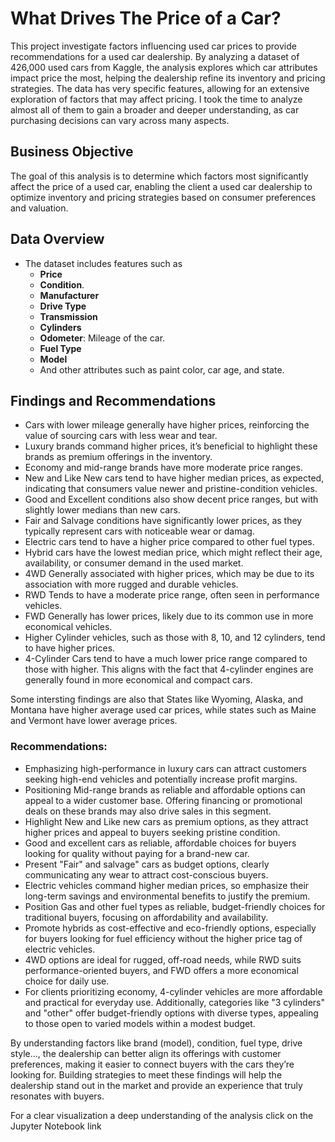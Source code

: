 # What Drives The Price of a Car? 
 

This project investigate factors influencing used car prices to provide recommendations for a used car dealership. By analyzing a dataset of 426,000 used cars from Kaggle, the analysis explores which car attributes impact price the most, helping the dealership refine its inventory and pricing strategies.
The data has very specific features, allowing for an extensive exploration of factors that may affect pricing. I took the time to analyze almost all of them to gain a broader and deeper understanding, as car purchasing decisions can vary across many aspects.

## Business Objective

The goal of this analysis is to determine which factors most significantly affect the price of a used car, enabling the client a used car dealership to optimize inventory and pricing strategies based on consumer preferences and valuation.

## Data Overview
- The dataset includes features such as 
  - **Price**
  - **Condition**.
  - **Manufacturer**
  - **Drive Type**
  - **Transmission**
  - **Cylinders**
  - **Odometer**: Mileage of the car.
  - **Fuel Type**
  - **Model**
  - And other attributes such as paint color, car age, and state.


## Findings and Recommendations

- Cars with lower mileage generally have higher prices, reinforcing the value of sourcing cars with less wear and tear.
- Luxury brands command higher prices, it’s beneficial to highlight these brands as premium offerings in the inventory. 
- Economy and mid-range brands have more moderate price ranges.
- New and Like New cars tend to have higher median prices, as expected, indicating that consumers value newer and pristine-condition vehicles.
- Good and Excellent conditions also show decent price ranges, but with slightly lower medians than new cars. 
- Fair and Salvage conditions have significantly lower prices, as they typically represent cars with noticeable wear or damag.
- Electric cars tend to have a higher price compared to other fuel types.
- Hybrid cars have the lowest median price, which might reflect their age, availability, or consumer demand in the used market.
- 4WD Generally associated with higher prices, which may be due to its association with more rugged and durable vehicles.
- RWD Tends to have a moderate price range, often seen in performance vehicles.
- FWD Generally has lower prices, likely due to its common use in more economical vehicles.
- Higher Cylinder vehicles, such as those with 8, 10, and 12 cylinders, tend to have higher prices.
- 4-Cylinder Cars tend to have a much lower price range compared to those with higher. This aligns with the fact that 4-cylinder engines are generally found in more economical and compact cars.
  
Some intersting findings are also that States like Wyoming, Alaska, and Montana have higher average used car prices, while states such as Maine and Vermont have lower average prices.
  
 
### Recommendations:

- Emphasizing high-performance in luxury cars can attract customers seeking high-end vehicles and potentially increase profit margins.
- Positioning Mid-range brands as reliable and affordable options can appeal to a wider customer base. Offering financing or promotional deals on these brands may also drive sales in this segment.
- Highlight New and Like new cars as premium options, as they attract higher prices and appeal to buyers seeking pristine condition.
- Good and excellent cars as reliable, affordable choices for buyers looking for quality without paying for a brand-new car.
- Present "Fair" and salvage" cars as budget options, clearly communicating any wear to attract cost-conscious buyers.
- Electric vehicles command higher median prices, so emphasize their long-term savings and environmental benefits to justify the premium.
- Position Gas and other fuel types as reliable, budget-friendly choices for traditional buyers, focusing on affordability and availability.
- Promote hybrids as cost-effective and eco-friendly options, especially for buyers looking for fuel efficiency without the higher price tag of electric vehicles.
- 4WD options are ideal for rugged, off-road needs, while RWD suits performance-oriented buyers, and FWD offers a more economical choice for daily use.
- For clients prioritizing economy, 4-cylinder vehicles are more affordable and practical for everyday use. Additionally, categories like "3 cylinders" and "other" offer budget-friendly options with diverse types, appealing to those open to varied models within a modest budget.

By understanding factors like brand (model), condition, fuel type, drive style..., the dealership can better align its offerings with customer preferences, making it easier to connect buyers with the cars they’re looking for. Building strategies to meet these findings will help the dealership stand out in the market and provide an experience that truly resonates with buyers.

For a clear visualization a deep understanding of the analysis click on the Jupyter Notebook link 



